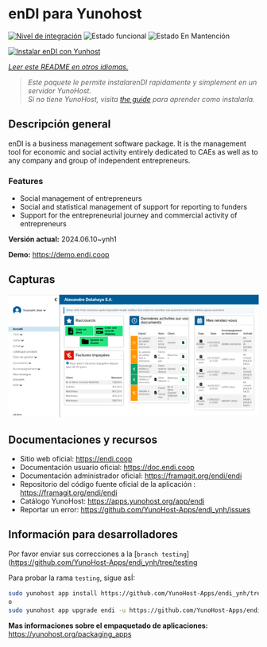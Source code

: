 <!--
Este archivo README esta generado automaticamente<https://github.com/YunoHost/apps/tree/master/tools/readme_generator>
No se debe editar a mano.
-->

# enDI para Yunohost

[![Nivel de integración](https://dash.yunohost.org/integration/endi.svg)](https://dash.yunohost.org/appci/app/endi) ![Estado funcional](https://ci-apps.yunohost.org/ci/badges/endi.status.svg) ![Estado En Mantención](https://ci-apps.yunohost.org/ci/badges/endi.maintain.svg)

[![Instalar enDI con Yunhost](https://install-app.yunohost.org/install-with-yunohost.svg)](https://install-app.yunohost.org/?app=endi)

*[Leer este README en otros idiomas.](./ALL_README.md)*

> *Este paquete le permite instalarenDI rapidamente y simplement en un servidor YunoHost.*  
> *Si no tiene YunoHost, visita [the guide](https://yunohost.org/install) para aprender como instalarla.*

## Descripción general

enDI is a business management software package. It is the management tool for economic and social activity entirely dedicated to CAEs as well as to any company and group of independent entrepreneurs.

### Features

- Social management of entrepreneurs
- Social and statistical management of support for reporting to funders
- Support for the entrepreneurial journey and commercial activity of entrepreneurs


**Versión actual:** 2024.06.10~ynh1

**Demo:** <https://demo.endi.coop>

## Capturas

![Captura de enDI](./doc/screenshots/accueil.png)

## Documentaciones y recursos

- Sitio web oficial: <https://endi.coop>
- Documentación usuario oficial: <https://doc.endi.coop>
- Documentación administrador oficial: <https://framagit.org/endi/endi>
- Repositorio del código fuente oficial de la aplicación : <https://framagit.org/endi/endi>
- Catálogo YunoHost: <https://apps.yunohost.org/app/endi>
- Reportar un error: <https://github.com/YunoHost-Apps/endi_ynh/issues>

## Información para desarrolladores

Por favor enviar sus correcciones a la [`branch testing`](https://github.com/YunoHost-Apps/endi_ynh/tree/testing

Para probar la rama `testing`, sigue asÍ:

```bash
sudo yunohost app install https://github.com/YunoHost-Apps/endi_ynh/tree/testing --debug
o
sudo yunohost app upgrade endi -u https://github.com/YunoHost-Apps/endi_ynh/tree/testing --debug
```

**Mas informaciones sobre el empaquetado de aplicaciones:** <https://yunohost.org/packaging_apps>
